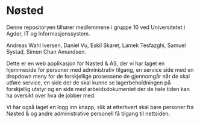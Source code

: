 # Nøsted
Denne repositoryen tilhører medlemmene i gruppe 10 ved Universitetet i Agder, IT og Informasjonssystem.

Andreas Wahl Iversen,
Daniel Vu,
Eskil Skaret,
Lamek Tesfazghi,
Samuel Systad,
Simen Chan Amundsen.

Dette er en web applikasjon for Nøsted & AS, der vi har laget en hjemmeside for personer med administrativ tilgang, en service side med en dropdown meny for de forskjellige prosessene de gjennomgår når de skal utføre service, en side der de skal kunne se lagerbeholdningen på forskjellig utstyr og en side med arbeidsdokumentet der de hele tiden kan ha oversikt over hva de jobber med.

Vi har også laget en logg inn knapp, slik at etterhvert skal bare personer fra Nøsted & og andre administrative personell få tilgang til nettsiden.
